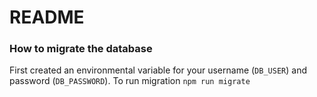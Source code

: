 # README

### How to migrate the database
First created an environmental variable for your username (`DB_USER`) and password (`DB_PASSWORD`).
To run migration
`npm run migrate`